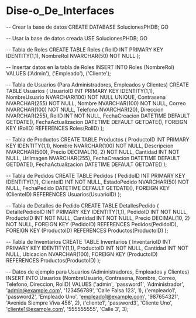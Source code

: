 # Dise-o_De_Interfaces

-- Crear la base de datos
CREATE DATABASE SolucionesPHDB;
GO

-- Usar la base de datos creada
USE SolucionesPHDB;
GO

-- Tabla de Roles
CREATE TABLE Roles (
    RolID INT PRIMARY KEY IDENTITY(1,1),
    NombreRol NVARCHAR(50) NOT NULL
);

-- Insertar datos en la tabla de Roles
INSERT INTO Roles (NombreRol) VALUES ('Admin'), ('Empleado'), ('Cliente');

-- Tabla de Usuarios (Para Administradores, Empleados y Clientes)
CREATE TABLE Usuarios (
    UsuarioID INT PRIMARY KEY IDENTITY(1,1),
    NombreUsuario NVARCHAR(100) NOT NULL UNIQUE,
    Contrasena NVARCHAR(255) NOT NULL,
    Nombre NVARCHAR(100) NOT NULL,
    Correo NVARCHAR(100) NOT NULL,
    Telefono NVARCHAR(20),
    Direccion NVARCHAR(255),
    RolID INT NOT NULL,
    FechaCreacion DATETIME DEFAULT GETDATE(),
    FechaActualizacion DATETIME DEFAULT GETDATE(),
    FOREIGN KEY (RolID) REFERENCES Roles(RolID)
);

-- Tabla de Productos
CREATE TABLE Productos (
    ProductoID INT PRIMARY KEY IDENTITY(1,1),
    Nombre NVARCHAR(100) NOT NULL,
    Descripcion NVARCHAR(500),
    Precio DECIMAL(10, 2) NOT NULL,
    Cantidad INT NOT NULL,
    UrlImagen NVARCHAR(255),
    FechaCreacion DATETIME DEFAULT GETDATE(),
    FechaActualizacion DATETIME DEFAULT GETDATE()
);

-- Tabla de Pedidos
CREATE TABLE Pedidos (
    PedidoID INT PRIMARY KEY IDENTITY(1,1),
    ClienteID INT NOT NULL,
    EstadoPedido NVARCHAR(50) NOT NULL,
    FechaPedido DATETIME DEFAULT GETDATE(),
    FOREIGN KEY (ClienteID) REFERENCES Usuarios(UsuarioID)
);

-- Tabla de Detalles de Pedido
CREATE TABLE DetallesPedido (
    DetallePedidoID INT PRIMARY KEY IDENTITY(1,1),
    PedidoID INT NOT NULL,
    ProductoID INT NOT NULL,
    Cantidad INT NOT NULL,
    Precio DECIMAL(10, 2) NOT NULL,
    FOREIGN KEY (PedidoID) REFERENCES Pedidos(PedidoID),
    FOREIGN KEY (ProductoID) REFERENCES Productos(ProductoID)
);

-- Tabla de Inventarios
CREATE TABLE Inventarios (
    InventarioID INT PRIMARY KEY IDENTITY(1,1),
    ProductoID INT NOT NULL,
    Cantidad INT NOT NULL,
    Ubicacion NVARCHAR(100),
    FOREIGN KEY (ProductoID) REFERENCES Productos(ProductoID)
);

-- Datos de ejemplo para Usuarios (Administradores, Empleados y Clientes)
INSERT INTO Usuarios (NombreUsuario, Contrasena, Nombre, Correo, Telefono, Direccion, RolID)
VALUES 
('admin', 'password1', 'Administrador', 'admin@example.com', '123456789', 'Calle Falsa 123', 1),
('empleado1', 'password2', 'Empleado Uno', 'empleado1@example.com', '987654321', 'Avenida Siempre Viva 456', 2),
('cliente1', 'password3', 'Cliente Uno', 'cliente1@example.com', '555555555', 'Calle 3', 3);
